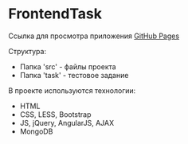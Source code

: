 # FrontendTask
<p>
  Ссылка для просмотра приложения <a href='https://romankamlykov.github.io/FrontendTask/src/index.html#/' target='_blank'>GitHub Pages</a>
</p>

<p>
  Структура:
  <ul>
    <li>Папка 'src' - файлы проекта</li>
    <li>Папка 'task' - тестовое задание</li>
  </ul>
</p>

<p>
  В проекте используются технологии:
  <ul>
    <li>HTML</li>
    <li>CSS, LESS, Bootstrap</li>
    <li>JS, jQuery, AngularJS, AJAX</li>
    <li>MongoDB</li>
  </ul>
</p>